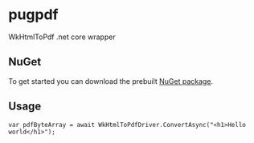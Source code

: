 # pugpdf
WkHtmlToPdf .net core wrapper


## NuGet

To get started you can download the prebuilt [NuGet package](https://www.nuget.org/packages/PugPDF.Core/).

## Usage

```
var pdfByteArray = await WkHtmlToPdfDriver.ConvertAsync("<h1>Hello world</h1>");
```
